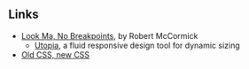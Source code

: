 ## Links

- [Look Ma, No Breakpoints](https://robmc.dev/blog/look_mum_no_breakpoints/), by Robert McCormick
	- [Utopia](https://utopia.fyi/), a fluid responsive design tool for dynamic sizing
- [Old CSS, new CSS](https://eev.ee/blog/2020/02/01/old-css-new-css/)
